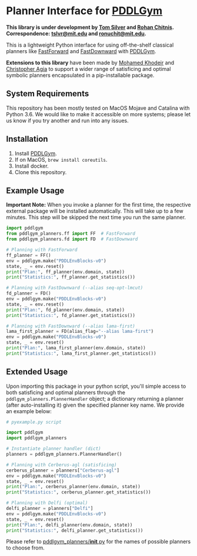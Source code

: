 # Planner Interface for [PDDLGym](https://github.com/tomsilver/pddlgym)

**This library is under development by [Tom Silver](http://web.mit.edu/tslvr/www/) and [Rohan Chitnis](https://rohanchitnis.com/). Correspondence: <tslvr@mit.edu> and <ronuchit@mit.edu>.**

This is a lightweight Python interface for using off-the-shelf classical planners like [FastForward](https://fai.cs.uni-saarland.de/hoffmann/ff.html) and [FastDownward](http://www.fast-downward.org/ObtainingAndRunningFastDownward) with [PDDLGym](https://github.com/tomsilver/pddlgym).

**Extensions to this library** have been made by [Mohamed Khodeir](https://github.com/Khodeir) and [Christopher Agia](https://agiachris.github.io/) to support a wider range of satisficing and optimal symbolic planners encapsulated in a pip-installable package.

## System Requirements

This repository has been mostly tested on MacOS Mojave and Catalina with Python 3.6. We would like to make it accessible on more systems; please let us know if you try another and run into any issues.

## Installation

1. Install [PDDLGym](https://github.com/tomsilver/pddlgym).
2. If on MacOS, `brew install coreutils`.
3. Install docker.
4. Clone this repository.

## Example Usage

**Important Note:** When you invoke a planner for the first time, the respective external package will be installed automatically. This will take up to a few minutes. This step will be skipped the next time you run the same planner.

```python
import pddlgym
from pddlgym_planners.ff import FF  # FastForward
from pddlgym_planners.fd import FD  # FastDownward

# Planning with FastForward
ff_planner = FF()
env = pddlgym.make("PDDLEnvBlocks-v0")
state, _ = env.reset()
print("Plan:", ff_planner(env.domain, state))
print("Statistics:", ff_planner.get_statistics())

# Planning with FastDownward (--alias seq-opt-lmcut)
fd_planner = FD()
env = pddlgym.make("PDDLEnvBlocks-v0")
state, _ = env.reset()
print("Plan:", fd_planner(env.domain, state))
print("Statistics:", fd_planner.get_statistics())

# Planning with FastDownward (--alias lama-first)
lama_first_planner = FD(alias_flag="--alias lama-first")
env = pddlgym.make("PDDLEnvBlocks-v0")
state, _ = env.reset()
print("Plan:", lama_first_planner(env.domain, state))
print("Statistics:", lama_first_planner.get_statistics())
```

## Extended Usage

Upon importing this package in your python script, you'll simple access to both satisficing and optimal planners through the `pddlgym_planners.PlannerHandler` object; a dictionary returning a planner (after auto-installing it) given the specified planner key name. We provide an example below:

```python 
# pyexample.py script

import pddlgym
import pddlgym_planners

# Instantiate planner handler (dict)
planners = pddlgym_planners.PlannerHandler()

# Planning with Cerberus-agl (satisficing)
cerberus_planner = planners["Cerberus-agl"]
env = pddlgym.make("PDDLEnvBlocks-v0")
state, _ = env.reset()
print("Plan:", cerberus_planner(env.domain, state))
print("Statistics:", cerberus_planner.get_statistics())

# Planning with Delfi (optimal)
delfi_planner = planners["Delfi"]
env = pddlgym.make("PDDLEnvBlocks-v0")
state, _ = env.reset()
print("Plan:", delfi_planner(env.domain, state))
print("Statistics:", delfi_planner.get_statistics())
```

Please refer to [pddlgym_planners/__init__,py](https://github.com/agiachris/pddlgym_planners/blob/master/pddlgym_planners/__init__.py) for the names of possible planners to choose from.
